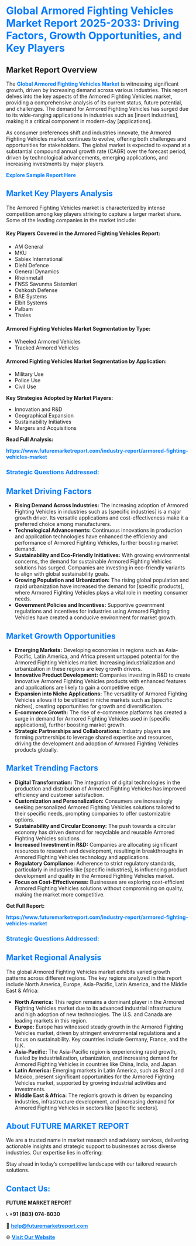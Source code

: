 <h1 style="color: #007BFF;">Global Armored Fighting Vehicles Market Report 2025-2033: Driving Factors, Growth Opportunities, and Key Players</h1>

<section id="overview">
<h2>Market Report Overview</h2>
<p>The <a href="https://www.futuremarketreport.com/industry-report/armored-fighting-vehicles-market" style="color: #007BFF; text-decoration: none;"><strong>Global Armored Fighting Vehicles Market</strong></a> is witnessing significant growth, driven by increasing demand across various industries. This report delves into the key aspects of the Armored Fighting Vehicles market, providing a comprehensive analysis of its current status, future potential, and challenges. The demand for Armored Fighting Vehicles has surged due to its wide-ranging applications in industries such as [insert industries], making it a critical component in modern-day [applications].</p>
<p>As consumer preferences shift and industries innovate, the Armored Fighting Vehicles market continues to evolve, offering both challenges and opportunities for stakeholders. The global market is expected to expand at a substantial compound annual growth rate (CAGR) over the forecast period, driven by technological advancements, emerging applications, and increasing investments by major players.</p>
</section>

<section id="overview">
<p><a href="https://www.futuremarketreport.com/request-sample/reportId=92153" style="color: #007BFF; text-decoration: none;"><strong>Explore Sample Report Here</strong></a></p>
</section>

<section id="key-players">
<h2 style="color: #007BFF;">Market Key Players Analysis</h2>
<p>The Armored Fighting Vehicles market is characterized by intense competition among key players striving to capture a larger market share. Some of the leading companies in the market include:</p>
<h4>Key Players Covered in the Armored Fighting Vehicles Report:</h4>
<ul><li>AM General</li><li>MKU</li><li>Sabiex International</li><li>Diehl Defence</li><li>General Dynamics</li><li>Rheinmetall</li><li>FNSS Savunma Sistemleri</li><li>Oshkosh Defense</li><li>BAE Systems</li><li>Elbit Systems</li><li>Palbam</li><li>Thales</li></ul>
<h4>Armored Fighting Vehicles Market Segmentation by Type:</h4>
<ul><li>Wheeled Armored Vehicles</li><li>Tracked Armored Vehicles</li></ul>

<h4>Armored Fighting Vehicles Market Segmentation by Application:</h4>
<ul><li>Military Use</li><li>Police Use</li><li>Civil Use</li></ul>
<p><strong>Key Strategies Adopted by Market Players:</strong></p>
<ul>
<li>Innovation and R&D</li>
<li>Geographical Expansion</li>
<li>Sustainability Initiatives</li>
<li>Mergers and Acquisitions</li>
</ul>
</section>

<section>
<p><strong>Read Full Analysis: </strong></p><a href="https://www.futuremarketreport.com/industry-report/armored-fighting-vehicles-market" style="color: #007BFF; text-decoration: none;"><strong>https://www.futuremarketreport.com/industry-report/armored-fighting-vehicles-market</strong></a>
<h3 style="color: #007BFF;">Strategic Questions Addressed:</h3>
</section>

<section id="driving-factors">
<h2 style="color: #007BFF;">Market Driving Factors</h2>
<ul>
<li><strong>Rising Demand Across Industries:</strong> The increasing adoption of Armored Fighting Vehicles in industries such as [specific industries] is a major growth driver. Its versatile applications and cost-effectiveness make it a preferred choice among manufacturers.</li>
<li><strong>Technological Advancements:</strong> Continuous innovations in production and application technologies have enhanced the efficiency and performance of Armored Fighting Vehicles, further boosting market demand.</li>
<li><strong>Sustainability and Eco-Friendly Initiatives:</strong> With growing environmental concerns, the demand for sustainable Armored Fighting Vehicles solutions has surged. Companies are investing in eco-friendly variants to align with global sustainability goals.</li>
<li><strong>Growing Population and Urbanization:</strong> The rising global population and rapid urbanization have increased the demand for [specific products], where Armored Fighting Vehicles plays a vital role in meeting consumer needs.</li>
<li><strong>Government Policies and Incentives:</strong> Supportive government regulations and incentives for industries using Armored Fighting Vehicles have created a conducive environment for market growth.</li>
</ul>
</section>

<section id="growth-opportunities">
<h2 style="color: #007BFF;">Market Growth Opportunities</h2>
<ul>
<li><strong>Emerging Markets:</strong> Developing economies in regions such as Asia-Pacific, Latin America, and Africa present untapped potential for the Armored Fighting Vehicles market. Increasing industrialization and urbanization in these regions are key growth drivers.</li>
<li><strong>Innovative Product Development:</strong> Companies investing in R&D to create innovative Armored Fighting Vehicles products with enhanced features and applications are likely to gain a competitive edge.</li>
<li><strong>Expansion into Niche Applications:</strong> The versatility of Armored Fighting Vehicles allows it to be utilized in niche markets such as [specific niches], creating opportunities for growth and diversification.</li>
<li><strong>E-commerce Growth:</strong> The rise of e-commerce platforms has created a surge in demand for Armored Fighting Vehicles used in [specific applications], further boosting market growth.</li>
<li><strong>Strategic Partnerships and Collaborations:</strong> Industry players are forming partnerships to leverage shared expertise and resources, driving the development and adoption of Armored Fighting Vehicles products globally.</li>
</ul>
</section>

<section id="trending-factors">
<h2 style="color: #007BFF;">Market Trending Factors</h2>
<ul>
<li><strong>Digital Transformation:</strong> The integration of digital technologies in the production and distribution of Armored Fighting Vehicles has improved efficiency and customer satisfaction.</li>
<li><strong>Customization and Personalization:</strong> Consumers are increasingly seeking personalized Armored Fighting Vehicles solutions tailored to their specific needs, prompting companies to offer customizable options.</li>
<li><strong>Sustainability and Circular Economy:</strong> The push towards a circular economy has driven demand for recyclable and reusable Armored Fighting Vehicles solutions.</li>
<li><strong>Increased Investment in R&D:</strong> Companies are allocating significant resources to research and development, resulting in breakthroughs in Armored Fighting Vehicles technology and applications.</li>
<li><strong>Regulatory Compliance:</strong> Adherence to strict regulatory standards, particularly in industries like [specific industries], is influencing product development and quality in the Armored Fighting Vehicles market.</li>
<li><strong>Focus on Cost-Effectiveness:</strong> Businesses are exploring cost-efficient Armored Fighting Vehicles solutions without compromising on quality, making the market more competitive.</li>
</ul>
</section>

<section>
<p><strong>Get Full Report: </strong></p><a href="https://www.futuremarketreport.com/industry-report/armored-fighting-vehicles-market" style="color: #007BFF; text-decoration: none;"><strong>https://www.futuremarketreport.com/industry-report/armored-fighting-vehicles-market</strong></a>
<h3 style="color: #007BFF;">Strategic Questions Addressed:</h3>
</section>


<section id="regional-analysis">
<h2 style="color: #007BFF;">Market Regional Analysis</h2>
<p>The global Armored Fighting Vehicles market exhibits varied growth patterns across different regions. The key regions analyzed in this report include North America, Europe, Asia-Pacific, Latin America, and the Middle East & Africa:</p>
<ul>
<li><strong>North America:</strong> This region remains a dominant player in the Armored Fighting Vehicles market due to its advanced industrial infrastructure and high adoption of new technologies. The U.S. and Canada are leading markets in this region.</li>
<li><strong>Europe:</strong> Europe has witnessed steady growth in the Armored Fighting Vehicles market, driven by stringent environmental regulations and a focus on sustainability. Key countries include Germany, France, and the U.K.</li>
<li><strong>Asia-Pacific:</strong> The Asia-Pacific region is experiencing rapid growth, fueled by industrialization, urbanization, and increasing demand for Armored Fighting Vehicles in countries like China, India, and Japan.</li>
<li><strong>Latin America:</strong> Emerging markets in Latin America, such as Brazil and Mexico, present significant opportunities for the Armored Fighting Vehicles market, supported by growing industrial activities and investments.</li>
<li><strong>Middle East & Africa:</strong> The region’s growth is driven by expanding industries, infrastructure development, and increasing demand for Armored Fighting Vehicles in sectors like [specific sectors].</li>
</ul>
</section>

<footer>
<h2 style="color: #007BFF;">About FUTURE MARKET REPORT</h2>
<p>We are a trusted name in market research and advisory services, delivering actionable insights and strategic support to businesses across diverse industries. Our expertise lies in offering:</p>

<p>Stay ahead in today’s competitive landscape with our tailored research solutions.</p>

<h2 style="color: #007BFF;">Contact Us:</h2>
<p><strong>FUTURE MARKET REPORT</strong></p>
<p>📞 <strong>+91 (883) 074-8030</strong></p>
<p>📧 <strong><a href="mailto:help@futuremarketreport.com" style="color: #007BFF;">help@futuremarketreport.com</a></strong></p>
<p>🌐 <strong><a href="https://www.futuremarketreport.com/" style="color: #007BFF;">Visit Our Website</a></strong></p>
</footer>
